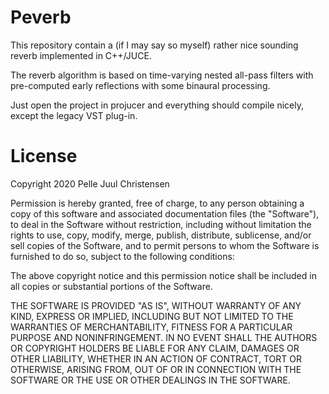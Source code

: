 # Peverb

This repository contain a (if I may say so myself) rather nice sounding reverb implemented in C++/JUCE.

The reverb algorithm is based on time-varying nested all-pass filters with pre-computed early reflections with some binaural processing.

Just open the project in projucer and everything should compile nicely, except the legacy VST plug-in.

# License

Copyright 2020 Pelle Juul Christensen

Permission is hereby granted, free of charge, to any person obtaining a copy of this software and associated documentation files (the "Software"), to deal in the Software without restriction, including without limitation the rights to use, copy, modify, merge, publish, distribute, sublicense, and/or sell copies of the Software, and to permit persons to whom the Software is furnished to do so, subject to the following conditions:

The above copyright notice and this permission notice shall be included in all copies or substantial portions of the Software.

THE SOFTWARE IS PROVIDED "AS IS", WITHOUT WARRANTY OF ANY KIND, EXPRESS OR IMPLIED, INCLUDING BUT NOT LIMITED TO THE WARRANTIES OF MERCHANTABILITY, FITNESS FOR A PARTICULAR PURPOSE AND NONINFRINGEMENT. IN NO EVENT SHALL THE AUTHORS OR COPYRIGHT HOLDERS BE LIABLE FOR ANY CLAIM, DAMAGES OR OTHER LIABILITY, WHETHER IN AN ACTION OF CONTRACT, TORT OR OTHERWISE, ARISING FROM, OUT OF OR IN CONNECTION WITH THE SOFTWARE OR THE USE OR OTHER DEALINGS IN THE SOFTWARE.
